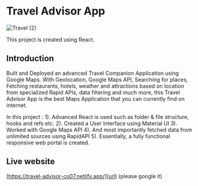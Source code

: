 
# Travel Advisor App
![Travel (2)](https://user-images.githubusercontent.com/61210025/129095087-8ec018e3-1cd2-4c55-8ffc-77da12d84308.png)

This project is created using React.

## Introduction

Built and Deployed an advanced Travel Companion Application using Google Maps. With Geolocation, Google Maps API, Searching for places, Fetching restaurants, hotels, weather and attractions based on location from specialized Rapid APIs, data filtering and much more, this Travel Advisor App is the best Maps Application that you can currently find on internet.

In this project :
1). Advanced React is used such as folder & file structure, hooks and refs etc.
2). Created a User Interface using Material UI
3). Worked with Google Maps API
4). And most importantly fetched data from unlimited sources using RapidAPI
5). Essentially, a fully functional responsive web portal is created.

## Live website
[https://travel-advisor-co07.netlify.app/](url) (please google it)


